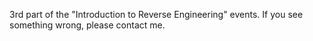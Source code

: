 3rd part of the "Introduction to Reverse Engineering" events. If you see something wrong, please contact me.
